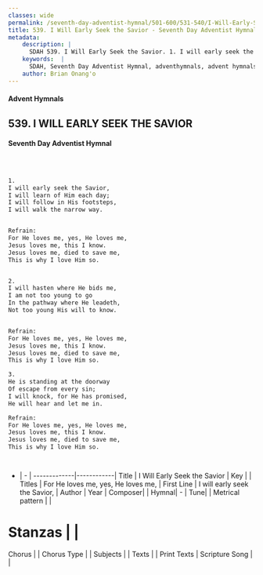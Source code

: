 ```yaml
---
classes: wide
permalink: /seventh-day-adventist-hymnal/501-600/531-540/I-Will-Early-Seek-the-Savior/
title: 539. I Will Early Seek the Savior - Seventh Day Adventist Hymnal
metadata:
    description: |
      SDAH 539. I Will Early Seek the Savior. 1. I will early seek the Savior, I will learn of Him each day; I will follow in His footsteps, I will walk the narrow way. 
    keywords:  |
      SDAH, Seventh Day Adventist Hymnal, adventhymnals, advent hymnals, I Will Early Seek the Savior, I will early seek the Savior, ,For He loves me, yes, He loves me,
    author: Brian Onang'o
---
```


#### Advent Hymnals
## 539. I WILL EARLY SEEK THE SAVIOR
#### Seventh Day Adventist Hymnal

```txt



1.
I will early seek the Savior,
I will learn of Him each day;
I will follow in His footsteps,
I will walk the narrow way.


Refrain:
For He loves me, yes, He loves me,
Jesus loves me, this I know.
Jesus loves me, died to save me,
This is why I love Him so.


2.
I will hasten where He bids me,
I am not too young to go
In the pathway where He leadeth,
Not too young His will to know.


Refrain:
For He loves me, yes, He loves me,
Jesus loves me, this I know.
Jesus loves me, died to save me,
This is why I love Him so.

3.
He is standing at the doorway
Of escape from every sin;
I will knock, for He has promised,
He will hear and let me in.

Refrain:
For He loves me, yes, He loves me,
Jesus loves me, this I know.
Jesus loves me, died to save me,
This is why I love Him so.




```

- |   -  |
-------------|------------|
Title | I Will Early Seek the Savior |
Key |  |
Titles | For He loves me, yes, He loves me, |
First Line | I will early seek the Savior, |
Author | 
Year | 
Composer|  |
Hymnal|  - |
Tune|  |
Metrical pattern | |
# Stanzas |  |
Chorus |  |
Chorus Type |  |
Subjects |  |
Texts |  |
Print Texts | 
Scripture Song |  |
  
